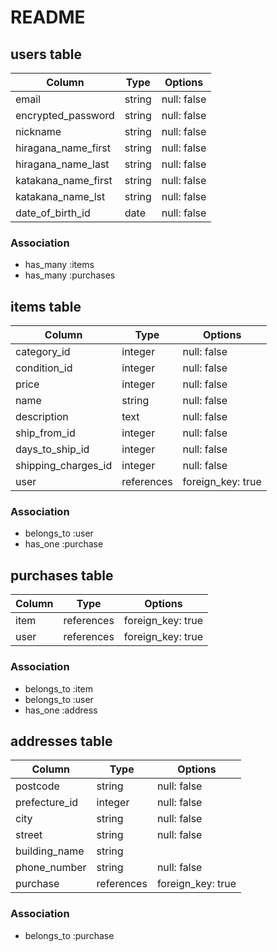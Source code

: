 # README

## users table

|        Column       |  Type  |   Options   |
|---------------------|--------|-------------|
| email               | string | null: false |
| encrypted_password  | string | null: false |
| nickname            | string | null: false |
| hiragana_name_first | string | null: false |
| hiragana_name_last  | string | null: false |
| katakana_name_first | string | null: false |
| katakana_name_lst   | string | null: false |
| date_of_birth_id    |  date  | null: false |

### Association

* has_many :items
* has_many :purchases


## items table

|        Column       |   Type        |      Options       |
|---------------------|---------------|--------------------| 
| category_id         | integer       | null: false        |
| condition_id        | integer       | null: false        |
| price               | integer       | null: false        |
| name                | string        | null: false        |
| description         | text          | null: false        |
| ship_from_id        | integer       | null: false        |
| days_to_ship_id     | integer       | null: false        |
| shipping_charges_id | integer       | null: false        |
| user                | references    | foreign_key: true  |







### Association

* belongs_to :user
* has_one :purchase


## purchases table

|Column|    Type    |      Options       |
|------|------------|--------------------|
| item | references | foreign_key: true  |
| user | references | foreign_key: true  |

### Association

* belongs_to :item
* belongs_to :user
* has_one :address

## addresses table

|     Column    |   Type      |      Options      |
|---------------|-------------|-------------------|
| postcode      | string      | null: false       |
| prefecture_id | integer     | null: false       |
| city          | string      | null: false       |
| street        | string      | null: false       |
| building_name | string      |                   |
| phone_number  | string      | null: false       |
| purchase      | references  | foreign_key: true |

### Association

* belongs_to :purchase